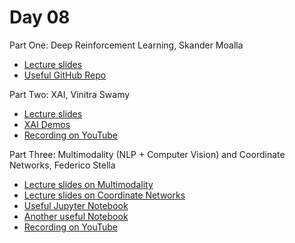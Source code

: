# Day 08

Part One: Deep Reinforcement Learning, Skander Moalla

* [Lecture slides](RL-bootcamp.pdf)
* [Useful GitHub Repo](https://github.com/yandexdataschool/Practical_RL)

Part Two: XAI, Vinitra Swamy
* [Lecture slides](ExplainableAI_VinitraSwamy.pdf)
* [XAI Demos](https://github.com/epfl-ml4ed/mlbd-2023/blob/main/lectures/week-13/13-demo-version.ipynb)
* [Recording on YouTube](TBA)

Part Three: Multimodality (NLP + Computer Vision) and Coordinate Networks, Federico Stella
* [Lecture slides on Multimodality](Multimodality.pdf)
* [Lecture slides on Coordinate Networks](CoordinateNetworks.pdf)
* [Useful Jupyter Notebook](https://github.com/moein-shariatnia/OpenAI-CLIP/blob/master/OpenAI%20CLIP%20Simple%20Implementation.ipynb)
* [Another useful Notebook](https://github.com/bayesgroup/HSE_ML_research_seminar_22_23/blob/main/4th%20year/Катя/18%20-%20Flamingo/code.ipynb)
* [Recording on YouTube](TBA)

